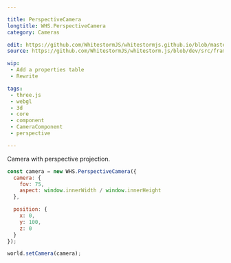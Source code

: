 ```yaml
---

title: PerspectiveCamera
longtitle: WHS.PerspectiveCamera
category: Cameras

edit: https://github.com/WhitestormJS/whitestormjs.github.io/blob/master/src/pages/docs/cameras/perspective_camera.md
source: https://github.com/WhitestormJS/whitestorm.js/blob/dev/src/framework/components/cameras/PerspectiveCamera.js

wip: 
 - Add a properties table
 - Rewrite

tags:
 - three.js
 - webgl
 - 3d
 - core
 - component
 - CameraComponent
 - perspective

---
```


Camera with perspective projection.

```javascript
const camera = new WHS.PerspectiveCamera({
  camera: {
    fov: 75,
    aspect: window.innerWidth / window.innerHeight
  },

  position: {
    x: 0,
    y: 100,
    z: 0
  }
});

world.setCamera(camera);
```
